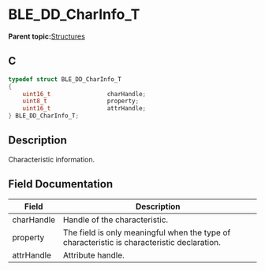 # BLE\_DD\_CharInfo\_T

**Parent topic:**[Structures](GUID-B7B198D6-037B-468B-9A14-943F83191073.md)

## C

```c
typedef struct BLE_DD_CharInfo_T
{
    uint16_t                charHandle;
    uint8_t                 property;
    uint16_t                attrHandle;
} BLE_DD_CharInfo_T;
```

## Description

Characteristic information.

## Field Documentation

|Field|Description|
|-----|-----------|
|charHandle|Handle of the characteristic.|
|property|The field is only meaningful when the type of characteristic is characteristic declaration.|
|attrHandle|Attribute handle.|

